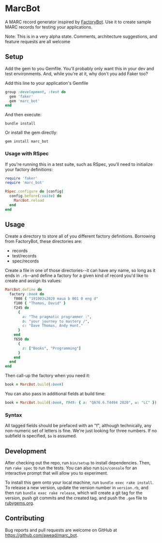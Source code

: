 # MarcBot

A MARC record generator inspired by [FactoryBot](https://github.com/thoughtbot/factory_bot). 
Use it to create sample MARC records for testing your applications.

Note: This is in a very alpha state. Comments, architecture suggestions, and feature requests are all welcome

## Setup

Add the gem to you Gemfile. You'll probably only want this in your dev and test environments. And, while you're at
it, why don't you add Faker too?

Add this line to your application's Gemfile

``` ruby
group :development, :test do 
  gem 'faker'
  gem 'marc_bot'
end
```

And then execute:

    bundle install

Or install the gem directly:

    gem install marc_bot

### Usage with RSpec

If you're running this in a test suite, such as RSpec, you'll need to initialize your factory definitions:

``` ruby
require 'faker'
require 'marc_bot'

RSpec.configure do |config|
  config.before(:suite) do
    MarcBot.reload
  end
end
```

## Usage

Create a directory to store all of you different factory definitions. Borrowing from FactoryBot, these directories
are:

* records
* test/records
* spec/records

Create a file in one of those directories--it can have any name, so long as it ends in `.rb`--and 
define a factory for a given kind of record you'd like to create and assign its values:

``` ruby
MarcBot.define do
  factory :book do
    f008 { "191003s2020 maua b 001 0 eng d"
    f100 { "Thomas, David" }
    f245 do
      { 
        a: "The pragmatic programmer :",
        b: "your journey to mastery /",
        c: "Dave Thomas, Andy Hunt."
      }
    end
    f650 do
      {
        z: ["Books", "Programming"]
      }
    end
  end
end
```

Then call-up the factory when you need it:

``` ruby
book = MarcBot.build(:book)
```

You can also pass in additional fields at build time:

``` ruby
book = MarcBot.build(:book, f949: { a: "QA76.6.T4494 2020", w: "LC" })
```

### Syntax

All tagged fields should be prefaced with an "f", although technically, any non-numeric set of letters is fine. We're
just looking for three numbers. If no subfield is specified, `$a` is assumed.

## Development

After checking out the repo, run `bin/setup` to install dependencies. Then, run `rake spec` to run the tests. You can
also run `bin/console` for an interactive prompt that will allow you to experiment.

To install this gem onto your local machine, run `bundle exec rake install`. To release a new version, update the
version number in `version.rb`, and then run `bundle exec rake release`, which will create a git tag for the version,
push git commits and the created tag, and push the `.gem` file to [rubygems.org](https://rubygems.org).

## Contributing

Bug reports and pull requests are welcome on GitHub at https://github.com/awead/marc_bot.
